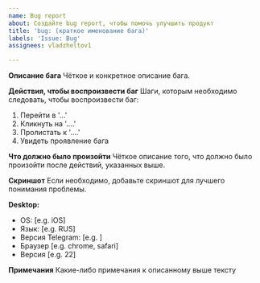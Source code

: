 ```yaml
---
name: Bug report
about: Создайте bug report, чтобы помочь улучшить продукт
title: 'bug: (краткое именование бага)'
labels: 'Issue: Bug'
assignees: vladzheltov1

---
```


**Описание бага**
Чёткое и конкретное описание бага.

**Действия, чтобы воспроизвести баг**
Шаги, которым необходимо следовать, чтобы воспроизвести баг:
1. Перейти в '...'
2. Кликнуть на '....'
3. Пролистать к '....'
4. Увидеть проявление бага

**Что должно было произойти**
Чёткое описание того, что должно было произойти после действий, указанных выше.

**Скриншот**
Если необходимо, добавьте скриншот для лучшего понимания проблемы.

**Desktop:**
 - OS: [e.g. iOS]
 - Язык: [e.g. RUS]
 - Версия Telegram: [e.g. ]
 - Браузер [e.g. chrome, safari]
 - Версия [e.g. 22]

**Примечания**
Какие-либо примечания к описанному выше тексту

